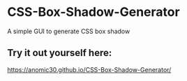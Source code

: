 # CSS-Box-Shadow-Generator
A simple GUI to generate CSS box shadow
## Try it out yourself here: 
https://anomic30.github.io/CSS-Box-Shadow-Generator/
